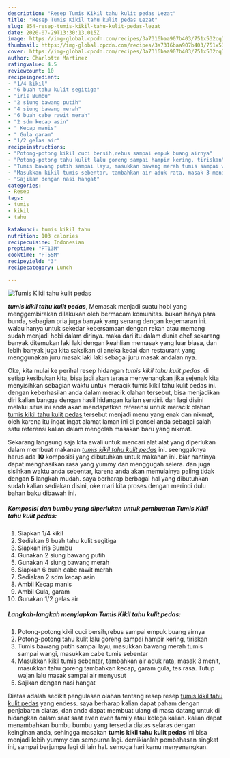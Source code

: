 ```yaml
---
description: "Resep Tumis Kikil tahu kulit pedas Lezat"
title: "Resep Tumis Kikil tahu kulit pedas Lezat"
slug: 854-resep-tumis-kikil-tahu-kulit-pedas-lezat
date: 2020-07-29T13:30:13.015Z
image: https://img-global.cpcdn.com/recipes/3a7316baa907b403/751x532cq70/tumis-kikil-tahu-kulit-pedas-foto-resep-utama.jpg
thumbnail: https://img-global.cpcdn.com/recipes/3a7316baa907b403/751x532cq70/tumis-kikil-tahu-kulit-pedas-foto-resep-utama.jpg
cover: https://img-global.cpcdn.com/recipes/3a7316baa907b403/751x532cq70/tumis-kikil-tahu-kulit-pedas-foto-resep-utama.jpg
author: Charlotte Martinez
ratingvalue: 4.5
reviewcount: 10
recipeingredient:
- "1/4 kikil"
- "6 buah tahu kulit segitiga"
- "iris Bumbu"
- "2 siung bawang putih"
- "4 siung bawang merah"
- "6 buah cabe rawit merah"
- "2 sdm kecap asin"
- " Kecap manis"
- " Gula garam"
- "1/2 gelas air"
recipeinstructions:
- "Potong-potong kikil cuci bersih,rebus sampai empuk buang airnya"
- "Potong-potong tahu kulit lalu goreng sampai hampir kering, tiriskan"
- "Tumis bawang putih sampai layu, masukkan bawang merah tumis sampai wangi, masukkan cabe tumis sebentar"
- "Masukkan kikil tumis sebentar, tambahkan air aduk rata, masak 3 menit, masukkan tahu goreng tambahkan kecap, garam gula, tes rasa. Tutup wajan lalu masak sampai air menyusut"
- "Sajikan dengan nasi hangat"
categories:
- Resep
tags:
- tumis
- kikil
- tahu

katakunci: tumis kikil tahu 
nutrition: 103 calories
recipecuisine: Indonesian
preptime: "PT13M"
cooktime: "PT55M"
recipeyield: "3"
recipecategory: Lunch

---
```



![Tumis Kikil tahu kulit pedas](https://img-global.cpcdn.com/recipes/3a7316baa907b403/751x532cq70/tumis-kikil-tahu-kulit-pedas-foto-resep-utama.jpg)

<b><i>tumis kikil tahu kulit pedas</i></b>, Memasak menjadi suatu hobi yang menggembirakan dilakukan oleh bermacam komunitas. bukan hanya para bunda, sebagian pria juga banyak yang senang dengan kegemaran ini. walau hanya untuk sekedar kebersamaan dengan rekan atau memang sudah menjadi hobi dalam dirinya. maka dari itu dalam dunia chef sekarang banyak ditemukan laki laki dengan keahlian memasak yang luar biasa, dan lebih banyak juga kita saksikan di aneka kedai dan restaurant yang menggunakan juru masak laki laki sebagai juru masak andalan nya.



Oke, kita mulai ke perihal resep hidangan <i>tumis kikil tahu kulit pedas</i>. di setiap kesibukan kita, bisa jadi akan terasa menyenangkan jika sejenak kita menyisihkan sebagian waktu untuk meracik tumis kikil tahu kulit pedas ini. dengan keberhasilan anda dalam meracik olahan tersebut, bisa menjadikan diri kalian bangga dengan hasil hidangan kalian sendiri. dan lagi disini melalui situs ini anda akan mendapatkan referensi untuk meracik olahan <u>tumis kikil tahu kulit pedas</u> tersebut menjadi menu yang enak dan nikmat, oleh karena itu ingat ingat alamat laman ini di ponsel anda sebagai salah satu referensi kalian dalam mengolah masakan baru yang nikmat.


Sekarang langsung saja kita awali untuk mencari alat alat yang diperlukan dalam membuat makanan <u><i>tumis kikil tahu kulit pedas</i></u> ini. seenggaknya harus ada <b>10</b> komposisi yang dibutuhkan untuk makanan ini. biar nantinya dapat menghasilkan rasa yang yummy dan menggugah selera. dan juga sisihkan waktu anda sebentar, karena anda akan memulainya paling tidak dengan <b>5</b> langkah mudah. saya berharap berbagai hal yang dibutuhkan sudah kalian sediakan disini, oke mari kita proses dengan merinci dulu bahan baku dibawah ini.

<!--inarticleads1-->

##### Komposisi dan bumbu yang diperlukan untuk pembuatan Tumis Kikil tahu kulit pedas:

1. Siapkan 1/4 kikil
1. Sediakan 6 buah tahu kulit segitiga
1. Siapkan iris Bumbu
1. Gunakan 2 siung bawang putih
1. Gunakan 4 siung bawang merah
1. Siapkan 6 buah cabe rawit merah
1. Sediakan 2 sdm kecap asin
1. Ambil  Kecap manis
1. Ambil  Gula, garam
1. Gunakan 1/2 gelas air




<!--inarticleads2-->

##### Langkah-langkah menyiapkan Tumis Kikil tahu kulit pedas:

1. Potong-potong kikil cuci bersih,rebus sampai empuk buang airnya
1. Potong-potong tahu kulit lalu goreng sampai hampir kering, tiriskan
1. Tumis bawang putih sampai layu, masukkan bawang merah tumis sampai wangi, masukkan cabe tumis sebentar
1. Masukkan kikil tumis sebentar, tambahkan air aduk rata, masak 3 menit, masukkan tahu goreng tambahkan kecap, garam gula, tes rasa. Tutup wajan lalu masak sampai air menyusut
1. Sajikan dengan nasi hangat




Diatas adalah sedikit pengulasan olahan tentang resep resep <u>tumis kikil tahu kulit pedas</u> yang endess. saya berharap kalian dapat paham dengan penjabaran diatas, dan anda dapat membuat ulang di masa datang untuk di hidangkan dalam saat saat even even family atau kolega kalian. kalian dapat menambahkan bumbu bumbu yang tersedia diatas selaras dengan keinginan anda, sehingga masakan <b>tumis kikil tahu kulit pedas</b> ini bisa menjadi lebih yummy dan sempurna lagi. demikianlah pembahasan singkat ini, sampai berjumpa lagi di lain hal. semoga hari kamu menyenangkan.
